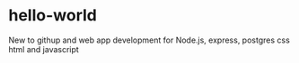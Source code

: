 # hello-world
New to githup and web app development for Node.js, express, postgres css html and javascript
